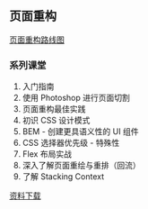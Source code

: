 ## 页面重构

[页面重构路线图](http://t.cn/EqPFxlD)

### 系列课堂

1. 入门指南
2. 使用 Photoshop 进行页面切割
3. 页面重构最佳实践
4. 初识 CSS 设计模式
5. BEM - 创建更具语义性的 UI 组件
6. CSS 选择器优先级 - 特殊性
7. Flex 布局实战
8. 深入了解页面重绘与重排（回流）
9. 了解 Stacking Context

[资料下载](https://im-cloud.sdp.101.com/#/sharing/Jt83Hhot)